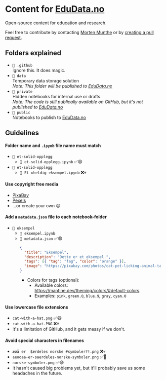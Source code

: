 # Content for [EduData.no](https://edudata.no)

Open-source content for education and research.

Feel free to contribute by contacting [Morten Munthe](mailto:morten.munthe@nmbu.no?subject=EduData%20Contribution) or by [creating a pull request](https://docs.github.com/en/pull-requests/collaborating-with-pull-requests/proposing-changes-to-your-work-with-pull-requests/creating-a-pull-request).

## Folders explained

- `📁 .github`  
Ignore this. It does magic.
- `📁 data`  
Temporary data storage solution  
_Note: This folder will be published to [EduData.no](https://edudata.no)_
- `📁 private`  
Hidden notebooks for internal use or drafts  
_Note: The code is still publically available on GitHub, but it's not published to [EduData.no](https://edudata.no)_
- `📁 public`  
Notebooks to publish to [EduData.no](https://edudata.no)

## Guidelines

#### Folder name and `.ipynb` file name must match

- `📁 et-solid-opplegg`
  - `📄 et-solid-opplegg.ipynb` ✅😄
- `📁 et-solid-opplegg`
  - `📄 Et uheldig eksempel.ipynb` ❌💀

#### Use copyright free media

- [PixaBay](https://pixabay.com/)
- [Pexels](https://www.pexels.com/)
- ...or create your own 😊

#### Add a `metadata.json` file to each notebook-folder

- `📁 eksempel`
  - `📄 eksempel.ipynb`  
  - `📄 metadata.json` ✅😄  
    ```json
    {
      "title": "Eksempel",
      "description": "Dette er et eksempel.",
      "tags": [{ "tag": "fag", "color": "orange" }],
      "image": "https://pixabay.com/photos/cat-pet-licking-animal-tabby-cat-323262/"
    }
    ```
    - Colors for tags (optional):  
      - Available colors: https://mantine.dev/theming/colors/#default-colors  
      - Examples: `pink`, `green.0`, `blue.9`, `gray`, `cyan.0`

#### Use lowercase file extensions

- `cat-with-a-hat.png` ✅😄
- `cat-with-a-hat.PNG` ❌💀
- It's a limitation of GitHub, and it gets messy if we don't.

#### Avoid special characters in filenames

- `æøå er  $ærdeles norske #symboler?!.png` ❌💀
- `aeooaa-er-saerdeles-norske-symboler.png` ✅🙂
- `norske-symboler.png` ✅😄
- It hasn't caused big problems yet, but it'll probably save us some headaches in the future.